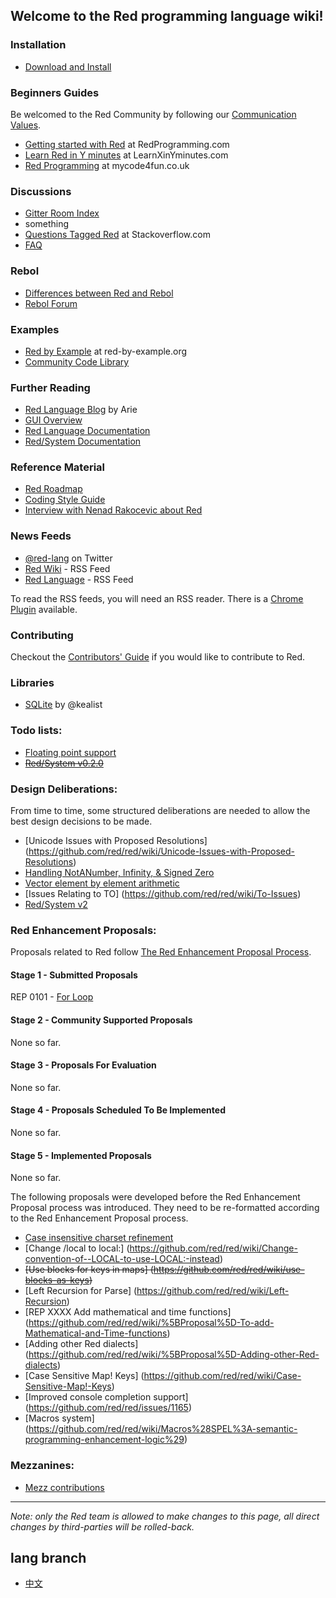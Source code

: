 ## Welcome to the Red programming language wiki!
### Installation
* [Download and Install](http://www.red-lang.org/p/download.html)

### Beginners Guides
Be welcomed to the Red Community by following our [Communication Values](https://github.com/red/red/wiki/Community-Communication-Values).
* [Getting started with Red](http://redprogramming.com/Getting%20Started.html) at RedProgramming.com
* [Learn Red in Y minutes](https://learnxinyminutes.com/docs/red/) at LearnXinYminutes.com
* [Red Programming](http://www.mycode4fun.co.uk/About-Red-Programming) at mycode4fun.co.uk

### Discussions
* [Gitter Room Index](https://github.com/red/red/wiki/Gitter-Room-Index)
 * something
* [Questions Tagged Red](http://stackoverflow.com/questions/tagged/red) at Stackoverflow.com
* [FAQ](https://github.com/red/red/wiki/FAQ)

### Rebol
* [Differences between Red and Rebol](https://github.com/red/red/wiki/Differences-between-Red-and-Rebol)
* [Rebol Forum](http://rebolforum.com/index.cgi?f=printtopic&topicnumber=48&archiveflag=new) 

### Examples
* [Red by Example](http://www.red-by-example.org/index.html) at red-by-example.org
* [Community Code Library](https://github.com/red/code)

### Further Reading
* [Red Language Blog](http://redlanguageblog.blogspot.co.uk/?view=flipcard) by Arie
* [GUI Overview](https://doc.red-lang.org/v/v0.6.0/gui/Overview.html)
* [Red Language Documentation](http://www.red-lang.org/p/documentation.html)
* [Red/System Documentation](http://static.red-lang.org/red-system-specs-light.html)

### Reference Material
* [Red Roadmap](http://www.red-lang.org/p/roadmap.html)
* [Coding Style Guide](https://doc.red-lang.org/v/v0.6.0/Coding-Style-Guide.html)
* [Interview with Nenad Rakocevic about Red](https://notamonadtutorial.com/interview-with-nenad-rakocevic-about-red-a-rebol-inspired-programming-language-681133e3fd1c)

### News Feeds
* [@red-lang](https://twitter.com/red_lang?lang=en) on Twitter
* [Red Wiki](https://github.com/red/red/wiki.atom) - RSS Feed
* [Red Language](http://www.red-lang.org/feeds/posts/default) - RSS Feed

To read the RSS feeds, you will need an RSS reader. There is a [Chrome Plugin](https://chrome.google.com/webstore/detail/rss-feed-reader/pnjaodmkngahhkoihejjehlcdlnohgmp?hl=en) available.

### Contributing 
Checkout the [Contributors' Guide](https://github.com/red/red/wiki/Contributor-Guidelines) if you would like to contribute to Red.

### Libraries
* [SQLite](https://github.com/kealist/RS-fossil-mirror/tree/master/SQLite/) by @kealist

### Todo lists:
* [Floating point support](https://github.com/red/red/wiki/Red-floating-point-support)
* <strike>[Red/System v0.2.0](https://github.com/dockimbel/Red/wiki/Red-System-v0.2.0-todo-list)</strike>

### Design Deliberations:

From time to time, some structured deliberations are needed to allow the best design decisions to be made.
* [Unicode Issues with Proposed Resolutions] (https://github.com/red/red/wiki/Unicode-Issues-with-Proposed-Resolutions)
* [Handling NotANumber, Infinity, & Signed Zero](https://github.com/red/red/wiki/The-Handling-of-NaNs,-INFs-and-signed-zeros.)
* [Vector element by element arithmetic ](https://github.com/red/red/wiki/Vector-Element-by-Element-Arithmetic)
* [Issues Relating to TO] (https://github.com/red/red/wiki/To-Issues)
* [Red/System v2](https://github.com/dockimbel/Red/wiki/Red-System-v2-Wish-List)

### Red Enhancement Proposals:

Proposals related to Red follow [The Red Enhancement Proposal Process](https://github.com/red/red/wiki/Red-Enhancement-Proposal-Process).

#### Stage 1 - Submitted Proposals

REP 0101 - [For Loop](https://github.com/red/red/wiki/REP-0101---For-loop-function)

#### Stage 2 - Community Supported Proposals

None so far.

#### Stage 3 - Proposals For Evaluation

None so far.

#### Stage 4 - Proposals Scheduled To Be Implemented

None so far.

#### Stage 5 - Implemented Proposals

None so far.

The following proposals were developed before the Red Enhancement Proposal process was introduced. They need to be re-formatted according to the Red Enhancement Proposal process.

* [Case insensitive charset refinement](https://github.com/red/red/wiki/Add-a-Refinement-to-the-charset-function-to-make-a-case-insensitive-bitset!)
* [Change /local to local:] (https://github.com/red/red/wiki/Change-convention-of--LOCAL-to-use-LOCAL:-instead)
* <strike>[Use blocks for keys in maps] (https://github.com/red/red/wiki/use-blocks-as-keys)</strike>
* [Left Recursion for Parse] (https://github.com/red/red/wiki/Left-Recursion)
* [REP XXXX Add mathematical and time functions] (https://github.com/red/red/wiki/%5BProposal%5D-To-add-Mathematical-and-Time-functions)
* [Adding other Red dialects] (https://github.com/red/red/wiki/%5BProposal%5D-Adding-other-Red-dialects)
* [Case Sensitive Map! Keys] (https://github.com/red/red/wiki/Case-Sensitive-Map!-Keys)
* [Improved console completion support] (https://github.com/red/red/issues/1165)
* [Macros system] (https://github.com/red/red/wiki/Macros%28SPEL%3A-semantic-programming-enhancement-logic%29)

### Mezzanines:
* [Mezz contributions](https://github.com/red/red/wiki/mezzanines)

_____
*Note: only the Red team is allowed to make changes to this page, all direct changes by third-parties will be rolled-back.*

## lang branch
* [中文](https://github.com/red/red/wiki/%E4%B8%AD%E6%96%87%E6%89%8B%E5%86%8C)
